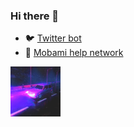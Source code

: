 ### Hi there 👋
 
- 🐦 [Twitter bot] 
- 🧣 [Mobami help network]

<img src="https://raw.githubusercontent.com/Steve0929/Steve0929/master/giphy.gif" width="80px">

[Twitter bot]: https://twitter.com/SomeBitBot
[Mobami help network]: https://mobami.tech
<!--
**Steve0929/Steve0929** is a ✨ _special_ ✨ repository because its `README.md` (this file) appears on your GitHub profile.

Here are some ideas to get you started:

- 🔭 I’m currently working on ...
- 🌱 I’m currently learning ...
- 👯 I’m looking to collaborate on ...
- 🤔 I’m looking for help with ...
- 💬 Ask me about ...
- 📫 How to reach me: ...
- 😄 Pronouns: ...
- ⚡ Fun fact: ...
-->
